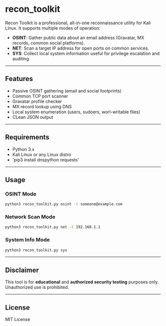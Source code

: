 # recon_toolkit
Recon Toolkit is a professional, all-in-one reconnaissance utility for Kali Linux. It supports multiple modes of operation:

- **OSINT**: Gather public data about an email address (Gravatar, MX records, common social platforms).
- **NET**: Scan a target IP address for open ports on common services.
- **SYS**: Collect local system information useful for privilege escalation and auditing.

---

## Features
- Passive OSINT gathering (email and social footprints)
- Common TCP port scanner
- Gravatar profile checker
- MX record lookup using DNS
- Local system enumeration (users, sudoers, worl-writable files)
- CLean JSON output

---

## Requirements

- Python 3.x
- Kali Linux or any Linux distro
- 'pip3 install dnspython requests'

---

## Usage


### OSINT Mode

```bash
python3 recon_toolkit.py osint -t someone@example.com
```

### Network Scan Mode

```bash
python3 recon_toolkit.py net -t 192.168.1.1
```

### System Info Mode
```bash
python3 recon_toolkit.py sys
```

---

## Disclaimer
This tool is for **educational** and **authorized security testing** purposes only. Unauthorized use is prohibited.

---

## License

MIT License
